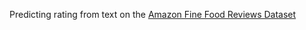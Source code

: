 Predicting rating from text on the [Amazon Fine Food Reviews Dataset](https://www.kaggle.com/snap/amazon-fine-food-reviews)
